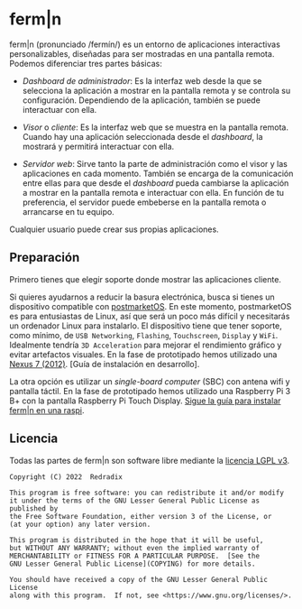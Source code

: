 # ferm|n

ferm|n (pronunciado /fermín/) es un entorno de aplicaciones interactivas personalizables, diseñadas para ser mostradas en una pantalla remota. Podemos diferenciar tres partes básicas:

* *Dashboard de administrador*: Es la interfaz web desde la que se selecciona la aplicación a mostrar en la pantalla remota y se controla su configuración. Dependiendo de la aplicación, también se puede interactuar con ella.

* *Visor* o *cliente*: Es la interfaz web que se muestra en la pantalla remota. Cuando hay una aplicación seleccionada desde el _dashboard_, la mostrará y permitirá interactuar con ella.

* *Servidor web*: Sirve tanto la parte de administración como el visor y las aplicaciones en cada momento. También se encarga de la comunicación entre ellas para que desde el _dashboard_ pueda cambiarse la aplicación a mostrar en la pantalla remota e interactuar con ella. En función de tu preferencia, el servidor puede embeberse en la pantalla remota o arrancarse en tu equipo.

Cualquier usuario puede crear sus propias aplicaciones.

## Preparación

Primero tienes que elegir soporte donde mostrar las aplicaciones cliente.

Si quieres ayudarnos a reducir la basura electrónica, busca si tienes un dispositivo compatible con [postmarketOS](https://wiki.postmarketos.org/wiki/Devices). En este momento, postmarketOS es para entusiastas de Linux, así que será un poco más difícil y necesitarás un ordenador Linux para instalarlo. El dispositivo tiene que tener soporte, como mínimo, de `USB Networking`, `Flashing`, `Touchscreen`, `Display` y `WiFi`. Idealmente tendría `3D Acceleration` para mejorar el rendimiento gráfico y evitar artefactos visuales. En la fase de prototipado hemos utilizado una [Nexus 7 (2012)](https://wiki.postmarketos.org/wiki/Google_Nexus_7_2012_(asus-grouper)).
[Guía de instalación en desarrollo].

La otra opción es utilizar un _single-board computer_ (SBC) con antena wifi y pantalla táctil. En la fase de prototipado hemos utilizado una Raspberry Pi 3 B+ con la pantalla Raspberry Pi Touch Display.
[Sigue la guía para instalar ferm|n en una raspi](RPiOS.README.md).

## Licencia

Todas las partes de ferm|n son software libre mediante la [licencia LGPL v3](COPYING).

    Copyright (C) 2022  Redradix

    This program is free software: you can redistribute it and/or modify
    it under the terms of the GNU Lesser General Public License as published by
    the Free Software Foundation, either version 3 of the License, or
    (at your option) any later version.

    This program is distributed in the hope that it will be useful,
    but WITHOUT ANY WARRANTY; without even the implied warranty of
    MERCHANTABILITY or FITNESS FOR A PARTICULAR PURPOSE.  [See the
    GNU Lesser General Public License](COPYING) for more details.

    You should have received a copy of the GNU Lesser General Public License
    along with this program.  If not, see <https://www.gnu.org/licenses/>.
